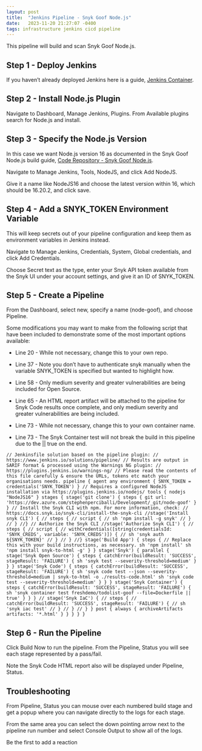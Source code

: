 ```yaml
---
layout: post
title:  "Jenkins Pipeline - Snyk Goof Node.js"
date:   2023-11-20 21:27:07 -0400
tags: infrastructure jenkins cicd pipeline
---
```


This pipeline will build and scan Snyk Goof Node.js.

## Step 1 - Deploy Jenkins

If you haven’t already deployed Jenkins here is a guide, [Jenkins Container](https://snyksec.atlassian.net/wiki/spaces/~629db3cb76c0360069f263e7/blog/2023/11/20/1757020255).

## Step 2 - Install Node.js Plugin

Navigate to Dashboard, Manage Jenkins, Plugins. From Available plugins search for Node.js and install.

## Step 3 - Specify the Node.js Version

In this case we want Node.js version 16 as documented in the Snyk Goof Node.js build guide, [Code Repository - Snyk Goof Node.js](https://snyksec.atlassian.net/wiki/spaces/~629db3cb76c0360069f263e7/blog/2023/11/17/1754398813).

Navigate to Manage Jenkins, Tools, NodeJS, and click Add NodeJS.

Give it a name like NodeJS16 and choose the latest version within 16, which should be 16.20.2, and click save.

## Step 4 - Add a SNYK\_TOKEN Environment Variable

This will keep secrets out of your pipeline configuration and keep them as environment variables in Jenkins instead.

Navigate to Manage Jenkins, Credentials, System, Global credentials, and click Add Credentials.

Choose Secret text as the type, enter your Snyk API token available from the Snyk UI under your account settings, and give it an ID of SNYK\_TOKEN.

## Step 5 - Create a Pipeline

From the Dashboard, select new, specify a name (node-goof), and choose Pipeline.

Some modifications you may want to make from the following script that have been included to demonstrate some of the most important options available:

-   Line 20 - While not necessary, change this to your own repo.
    
-   Line 37 - Note you don’t have to authenticate snyk manually when the variable SNYK\_TOKEN is specified but wanted to highlight how.
    
-   Line 58 - Only medium severity and greater vulnerabilities are being included for Open Source.
    
-   Line 65 - An HTML report artifact will be attached to the pipeline for Snyk Code results once complete, and only medium severity and greater vulnerabilities are being included.
    
-   Line 73 - While not necessary, change this to your own container name.
    
-   Line 73 - The Snyk Container test will not break the build in this pipeline due to the || true on the end.
    

`// Jenkinsfile solution based on the pipeline plugin: // https://www.jenkins.io/solutions/pipeline/ // Results are output in SARIF format & processed using the Warnings NG plugin: // https://plugins.jenkins.io/warnings-ng/ // Please read the contents of this file carefully & ensure the URLs, tokens etc match your organisations needs. pipeline { agent any environment { SNYK_TOKEN = credentials('SNYK_TOKEN') } // Requires a configured NodeJS installation via https://plugins.jenkins.io/nodejs/ tools { nodejs "NodeJS16" } stages { stage('git clone') { steps { git url: 'https://dev.azure.com/stephenperciballi/Development/_git/node-goof' } } // Install the Snyk CLI with npm. For more information, check: // https://docs.snyk.io/snyk-cli/install-the-snyk-cli //stage('Install snyk CLI') { // steps { // script { // sh 'npm install -g snyk' // } // } //} // Authorize the Snyk CLI //stage('Authorize Snyk CLI') { // steps { // script { // withCredentials([string(credentialsId: 'SNYK_CREDS', variable: 'SNYK_CREDS')]) { // sh 'snyk auth ${SNYK_TOKEN}' // } // } //} stage('Build App') { steps { // Replace this with your build instructions, as necessary. sh 'npm install' sh 'npm install snyk-to-html -g' } } stage('Snyk') { parallel { stage('Snyk Open Source') { steps { catchError(buildResult: 'SUCCESS', stageResult: 'FAILURE') { sh 'snyk test --severity-threshold=medium' } } } stage('Snyk Code') { steps { catchError(buildResult: 'SUCCESS', stageResult: 'FAILURE') { sh 'snyk code test --json --severity-threshold=medium | snyk-to-html -o ./results-code.html' sh 'snyk code test --severity-threshold=medium' } } } stage('Snyk Container') { steps { catchError(buildResult: 'SUCCESS', stageResult: 'FAILURE') { sh 'snyk container test freshdemo/todolist-goof --file=Dockerfile || true' } } } // stage('Snyk IaC') { // steps { // catchError(buildResult: 'SUCCESS', stageResult: 'FAILURE') { // sh 'snyk iac test' // } // } // } } post { always { archiveArtifacts artifacts: '*.html' } } } } }`

## Step 6 - Run the Pipeline

Click Build Now to run the pipeline. From the Pipeline, Status you will see each stage represented by a pass/fail.

Note the Snyk Code HTML report also will be displayed under Pipeline, Status.

## Troubleshooting

From Pipeline, Status you can mouse over each numbered build stage and get a popup where you can navigate directly to the logs for each stage.

From the same area you can select the down pointing arrow next to the pipeline run number and select Console Output to show all of the logs.

Be the first to add a reaction